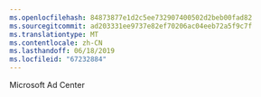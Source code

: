 ```yaml
---
ms.openlocfilehash: 84873877e1d2c5ee732907400502d2beb00fad82
ms.sourcegitcommit: ad203331ee9737e82ef70206ac04eeb72a5f9c7f
ms.translationtype: MT
ms.contentlocale: zh-CN
ms.lasthandoff: 06/18/2019
ms.locfileid: "67232884"
---
```

Microsoft Ad Center